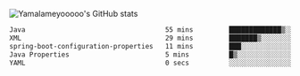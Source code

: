 ![Yamalameyooooo's GitHub stats](https://github-readme-stats.vercel.app/api?username=yamalameyooooo&theme=transparent&show_icons=true\&show=reviews,discussions_started,discussions_answered,prs_merged,prs_merged_percentage)

<!--START_SECTION:waka-->

```txt
Java                                   55 mins         █████████████▒░░░░░░░░░░░   53.85 %
XML                                    29 mins         ███████▒░░░░░░░░░░░░░░░░░   29.01 %
spring-boot-configuration-properties   11 mins         ███░░░░░░░░░░░░░░░░░░░░░░   11.63 %
Java Properties                        5 mins          █▒░░░░░░░░░░░░░░░░░░░░░░░   05.48 %
YAML                                   0 secs          ░░░░░░░░░░░░░░░░░░░░░░░░░   00.04 %
```

<!--END_SECTION:waka-->
